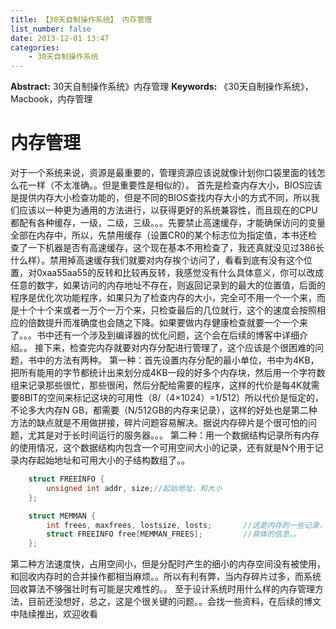 ```yaml
---
title: 【30天自制操作系统】 内存管理
list_number: false
date: 2013-12-01 13:47
categories:
    - 30天自制操作系统
---
```

**Abstract:** 30天自制操作系统》内存管理
**Keywords:** 《30天自制操作系统》，Macbook，内存管理
<!--more-->
# 内存管理
对于一个系统来说，资源是最重要的，管理资源应该说就像计划你口袋里面的钱怎么花一样（不太准确。。但是重要性是相似的）。
首先是检查内存大小，BIOS应该是提供内存大小检查功能的，但是不同的BIOS查找内存大小的方式不同，所以我们应该以一种更为通用的方法进行，以获得更好的系统兼容性，而且现在的CPU都配有各种缓存，一级，二级，三级。。。先要禁止高速缓存，才能确保访问的变量全部在内存中，所以，先禁用缓存（设置CR0的某个标志位为指定值，本书还检查了一下机器是否有高速缓存，这个现在基本不用检查了，我还真就没见过386长什么样）。禁用掉高速缓存我们就要对内存挨个访问了，看看到底有没有这个位置，对0xaa55aa55的反转和比较再反转，我感觉没有什么具体意义，你可以改成任意的数字，如果访问的内存地址不存在，则返回记录到的最大的位置值，后面的程序是优化次功能程序，如果只为了检查内存的大小，完全可不用一个一个来，而是十个十个来或者一万个一万个来，只检查最后的几位就行，这个的速度会按照相应的倍数提升而准确度也会随之下降。如果要做内存健康检查就要一个一个来了。。。书中还有一个涉及到编译器的优化问题，这个会在后续的博客中详细介绍。。
接下来，检查完内存就要对内存分配进行管理了，这个应该是个很困难的问题，书中的方法有两种。
第一种：首先设置内存分配的最小单位，书中为4KB，把所有能用的字节都统计出来划分成4KB一段的好多个内存块，然后用一个字符数组来记录那些很忙，那些很闲，然后分配给需要的程序，这样的代价是每4K就需要8BIT的空间来标记这块的可用性（8/（4×1024）=1/512）所以代价是恒定的，不论多大内存N GB，都需要（N/512GB的内存来记录），这样的好处也是第二种方法的缺点就是不用做拼接，碎片问题容易解决。据说内存碎片是个很可怕的问题，尤其是对于长时间运行的服务器。。。
第二种：用一个数据结构记录所有内存的使用情况，这个数据结构内包含一个可用空间大小的记录，还有就是N个用于记录内存起始地址和可用大小的子结构数组了。。
```c++
    struct FREEINFO {
    	unsigned int addr, size;//起始地址，和大小
    };

    struct MEMMAN {
    	int frees, maxfrees, lostsize, losts;	   	//这是内存的一些记录，包括可用空间，最大可用空间，释放失败大小，释放失败的次数
    	struct FREEINFO free[MEMMAN_FREES];        	//具体的信息。。
    };
```
第二种方法速度快，占用空间小，但是分配时产生的细小的内存空间没有被使用，和回收内存时的合并操作都相当麻烦。。所以有利有弊，当内存碎片过多，而系统回收算法不够强壮时有可能是灾难性的。。
至于设计系统时用什么样的内存管理方法，目前还没想好，总之，这是个很关键的问题。。会找一些资料，在后续的博文中陆续推出，欢迎收看





